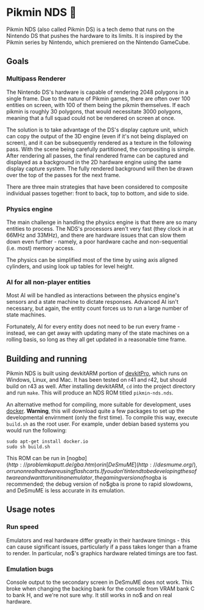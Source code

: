 # Pikmin NDS :seedling:

Pikmin NDS (also called Pikmin DS) is a tech demo that runs on the Nintendo DS that pushes the hardware to its limits. It is inspired by the Pikmin series by Nintendo, which premiered on the Nintendo GameCube.

## Goals

### Multipass Renderer

The Nintendo DS's hardware is capable of rendering 2048 polygons in a single frame. Due to the nature of Pikmin games, there are often over 100 entities on screen, with 100 of them being the pikmin themselves. If each pikmin is roughly 30 polygons, that would necessitate 3000 polygons, meaning that a full squad could not be rendered on screen at once.

The solution is to take advantage of the DS's display capture unit, which can copy the output of the 3D engine (even if it's not being displayed on screen), and it can be subsequently rendered as a texture in the following pass. With the scene being carefully partitioned, the compositing is simple. After rendering all passes, the final rendered frame can be captured and displayed as a background in the 2D hardware engine using the same display capture system. The fully rendered background will then be drawn over the top of the passes for the next frame.

There are three main strategies that have been considered to composite individual passes together: front to back, top to bottom, and side to side.

### Physics engine

The main challenge in handling the physics engine is that there are so many entities to process. The NDS's processors aren't very fast (they clock in at 66MHz and 33MHz), and there are hardware issues that can slow them down even further - namely, a poor hardware cache and non-sequential (i.e. most) memory access.

The physics can be simplified most of the time by using axis aligned cylinders, and using look up tables for level height.

### AI for all non-player entities

Most AI will be handled as interactions between the physics engine's sensors and a state machine to dictate responses. Advanced AI isn't necessary, but again, the entity count forces us to run a large number of state machines.

Fortunately, AI for every entity does not need to be run every frame - instead, we can get away with updating many of the state machines on a rolling basis, so long as they all get updated in a reasonable time frame.

## Building and running

Pikmin NDS is built using devkitARM portion of [devkitPro](http://devkitpro.org/), which runs on Windows, Linux, and Mac. It has been tested on r41 and r42, but should build on r43 as well. After installing devkitARM, `cd` into the project directory and run `make`. This will produce an NDS ROM titled `pikmin-nds.nds`.

An alternative method for compiling, more suitable for development, uses [docker](http://docs.docker.com/mac/started). **Warning**, this will download quite a few packages to set up the developmental envirnment (only the first time). To compile this way, execute `build.sh` as the root user. For example, under debian based systems you would run the following:
```
sudo apt-get install docker.io
sudo sh build.sh
```

This ROM can be run in [no$gba](http://problemkaputt.de/gba.htm) or in [DeSmuME](http://desmume.org/), or run on real hardware using flash carts. If you don't intend to be developing the software and want to run it in an emulator, the gaming version of no$gba is recommended; the debug version of no$gba is prone to rapid slowdowns, and DeSmuME is less accurate in its emulation.

## Usage notes

### Run speed

Emulators and real hardware differ greatly in their hardware timings - this can cause significant issues, particularly if a pass takes longer than a frame to render. In particular, no$'s graphics hardware related timings are too fast.

### Emulation bugs

Console output to the secondary screen in DeSmuME does not work. This broke when changing the backing bank for the console from VRAM bank C to bank H, and we're not sure why. It still works in no$ and on real hardware.
